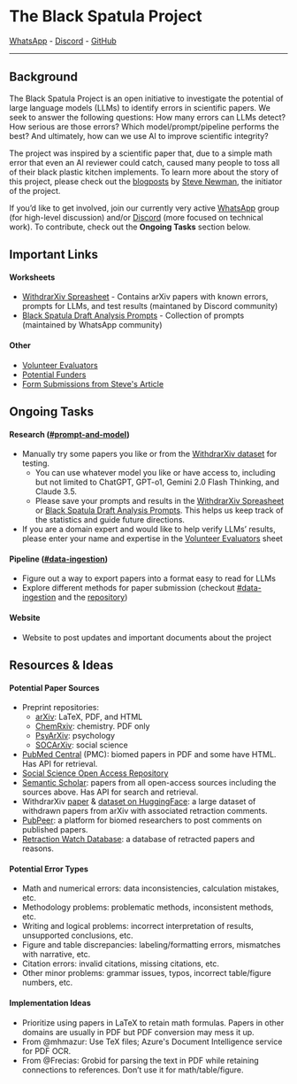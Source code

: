 # The Black Spatula Project
[WhatsApp](https://chat.whatsapp.com/DRkjqk1pwTu1pDXC9oeC0q) - [Discord](https://discord.gg/ynSY7q9y) - [GitHub](https://github.com/The-Black-Spatula-Project)

---

## Background
The Black Spatula Project is an open initiative to investigate the potential of large language models (LLMs) to identify errors in scientific papers. We seek to answer the following questions: How many errors can LLMs detect? How serious are those errors? Which model/prompt/pipeline performs the best? And ultimately, how can we use AI to improve scientific integrity?

The project was inspired by a scientific paper that, due to a simple math error that even an AI reviewer could catch, caused many people to toss all of their black plastic kitchen implements. To learn more about the story of this project, please check out the [blogposts](https://amistrongeryet.substack.com/) by [Steve Newman](https://x.com/snewmanpv), the initiator of the project.

If you’d like to get involved, join our currently very active [WhatsApp](https://chat.whatsapp.com/DRkjqk1pwTu1pDXC9oeC0q) group (for high-level discussion) and/or [Discord](https://discord.gg/ynSY7q9y) (more focused on technical work). To contribute, check out the **Ongoing Tasks** section below.

## Important Links

#### Worksheets
- [WithdrarXiv Spreasheet](https://docs.google.com/spreadsheets/d/1Eo5BH_shOZXKf63_kA7cuDXTBkva0vteB9CBAddq2TI/edit?usp=sharing) - Contains arXiv papers with known errors, prompts for LLMs, and test results (maintaned by Discord community)
- [Black Spatula Draft Analysis Prompts](https://docs.google.com/spreadsheets/d/1IHGQ5s9b6U6cofYsvYEm3ITEf9MrwsMZpqV48FJnyV0/edit?usp=sharing) - Collection of prompts (maintained by WhatsApp community)

#### Other
- [Volunteer Evaluators](https://docs.google.com/spreadsheets/d/1CrkXS2WMx3a5mf5fVC_oSVJYEo3dgYZqAfm6GXX4htA)
- [Potential Funders](https://docs.google.com/spreadsheets/d/1tHEp3nMFgb26um6vBV8Ok2hOTCz8oq9rjMsFoRK38VE)
- [Form Submissions from Steve's Article](https://docs.google.com/spreadsheets/d/1wXZdt3a5_RsLFdKPs6KBr3YtE5D2nLvpJatxMYDQ2Ig)

## Ongoing Tasks

#### Research ([#prompt-and-model](https://discord.com/channels/1318622366322131015/1318756579113304074))
- Manually try some papers you like or from the [WithdrarXiv dataset](https://huggingface.co/datasets/darpa-scify/withdrarxiv) for testing.
    - You can use whatever model you like or have access to, including but not limited to ChatGPT, GPT-o1, Gemini 2.0 Flash Thinking, and Claude 3.5.
    - Please save your prompts and results in the [WithdrarXiv Spreasheet](https://docs.google.com/spreadsheets/d/1Eo5BH_shOZXKf63_kA7cuDXTBkva0vteB9CBAddq2TI/edit?usp=sharing) or [Black Spatula Draft Analysis Prompts](https://docs.google.com/spreadsheets/d/1IHGQ5s9b6U6cofYsvYEm3ITEf9MrwsMZpqV48FJnyV0/edit?usp=sharing). This helps us keep track of the statistics and guide future directions.
- If you are a domain expert and would like to help verify LLMs’ results, please enter your name and expertise in the [Volunteer Evaluators](https://docs.google.com/spreadsheets/d/1CrkXS2WMx3a5mf5fVC_oSVJYEo3dgYZqAfm6GXX4htA) sheet

#### Pipeline ([#data-ingestion](https://discord.com/channels/1318622366322131015/1318643155419009024))
- Figure out a way to export papers into a format easy to read for LLMs
- Explore different methods for paper submission (checkout [#data-ingestion](https://discord.com/channels/1318622366322131015/1318643155419009024) and the [repository](https://github.com/anusheel/black-spatula-project))

#### Website
- Website to post updates and important documents about the project

## Resources & Ideas

#### Potential Paper Sources
- Preprint repositories:
    - [arXiv](https://arxiv.org/): LaTeX, PDF, and HTML
    - [ChemRxiv](https://chemrxiv.org/engage/chemrxiv/public-dashboard): chemistry. PDF only
    - [PsyArXiv](https://osf.io/preprints/psyarxiv): psychology
    - [SOCArXiv](https://osf.io/preprints/socarxiv): social science
- [PubMed Central](https://pmc.ncbi.nlm.nih.gov/) (PMC): biomed papers in PDF and some have HTML. Has API for retrieval.
- [Social Science Open Access Repository](https://www.gesis.org/en/ssoar)
- [Semantic Scholar](https://www.semanticscholar.org/): papers from all open-access sources including the sources above. Has API for search and retrieval.
- WithdrarXiv [paper](https://arxiv.org/abs/2412.03775) & [dataset on HuggingFace](https://huggingface.co/datasets/darpa-scify/withdrarxiv): a large dataset of withdrawn papers from arXiv with associated retraction comments.
- [PubPeer](https://pubpeer.com/): a platform for biomed researchers to post comments on published papers.
- [Retraction Watch Database](https://retractiondatabase.org/RetractionSearch.aspx?): a database of retracted papers and reasons.

#### Potential Error Types
- Math and numerical errors: data inconsistencies, calculation mistakes, etc.
- Methodology problems: problematic methods, inconsistent methods, etc.
- Writing and logical problems: incorrect interpretation of results, unsupported conclusions, etc.
- Figure and table discrepancies: labeling/formatting errors, mismatches with narrative, etc.
- Citation errors: invalid citations, missing citations, etc.
- Other minor problems: grammar issues, typos, incorrect table/figure numbers, etc.

#### Implementation Ideas
- Prioritize using papers in LaTeX to retain math formulas. Papers in other domains are usually in PDF but PDF conversion may mess it up.
- From @mhmazur: Use TeX files; Azure's Document Intelligence service for PDF OCR.
- From @Frecias: Grobid for parsing the text in PDF while retaining connections to references. Don’t use it for math/table/figure.
